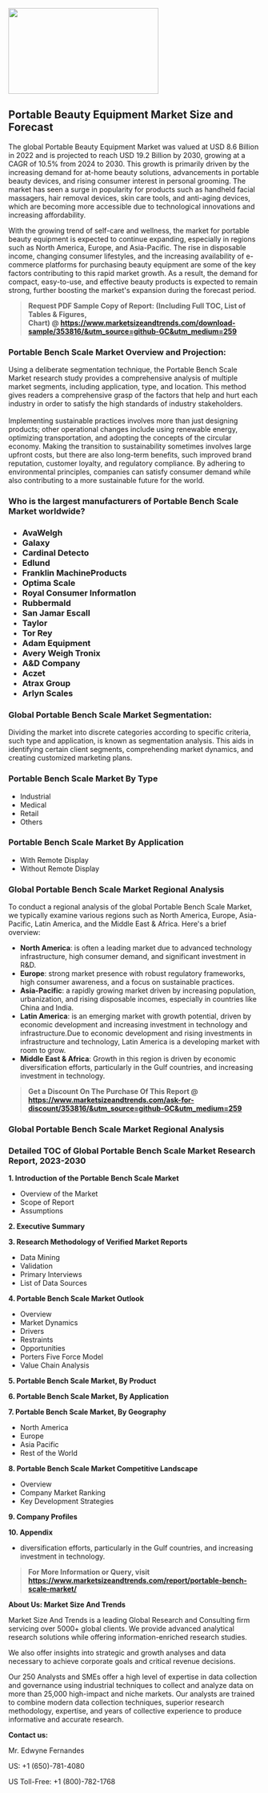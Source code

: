 <p><img class="alignnone size-medium wp-image-20088" src="https://ffe5etoiles.com/wp-content/uploads/2024/12/MST1-300x171.png" alt="" width="300" height="171" /></p><h2>Portable Beauty Equipment Market Size and Forecast</h2><p>The global Portable Beauty Equipment Market was valued at USD 8.6 Billion in 2022 and is projected to reach USD 19.2 Billion by 2030, growing at a CAGR of 10.5% from 2024 to 2030. This growth is primarily driven by the increasing demand for at-home beauty solutions, advancements in portable beauty devices, and rising consumer interest in personal grooming. The market has seen a surge in popularity for products such as handheld facial massagers, hair removal devices, skin care tools, and anti-aging devices, which are becoming more accessible due to technological innovations and increasing affordability.</p><p>With the growing trend of self-care and wellness, the market for portable beauty equipment is expected to continue expanding, especially in regions such as North America, Europe, and Asia-Pacific. The rise in disposable income, changing consumer lifestyles, and the increasing availability of e-commerce platforms for purchasing beauty equipment are some of the key factors contributing to this rapid market growth. As a result, the demand for compact, easy-to-use, and effective beauty products is expected to remain strong, further boosting the market's expansion during the forecast period.</p></p><blockquote id="" class=""><strong>Request PDF Sample Copy of Report: (Including Full TOC, List of Tables &amp; Figures, Chart)&nbsp;@&nbsp;<strong><a href="https://www.marketsizeandtrends.com/download-sample/353816/&utm_source=github-GC&utm_medium=259" target="_blank">https://www.marketsizeandtrends.com/download-sample/353816/&utm_source=github-GC&utm_medium=259</a></strong></strong></blockquote><h3 id="" class="">Portable Bench Scale Market&nbsp;Overview and Projection:</h3><p id="" class="">Using a deliberate segmentation technique, the Portable Bench Scale Market research study provides a comprehensive analysis of multiple market segments, including application, type, and location. This method gives readers a comprehensive grasp of the factors that help and hurt each industry in order to satisfy the high standards of industry stakeholders. <br /> <br />Implementing sustainable practices involves more than just designing products; other operational changes include using renewable energy, optimizing transportation, and adopting the concepts of the circular economy. Making the transition to sustainability sometimes involves large upfront costs, but there are also long-term benefits, such improved brand reputation, customer loyalty, and regulatory compliance. By adhering to environmental principles, companies can satisfy consumer demand while also contributing to a more sustainable future for the world.</p><h3 id="" class="">Who is the largest manufacturers of&nbsp;Portable Bench Scale Market worldwide?</h3><h3 class=""><p><ul><li>AvaWelgh </li><li> Galaxy </li><li> Cardinal Detecto </li><li> Edlund </li><li> Franklin MachineProducts </li><li> Optima Scale </li><li> Royal Consumer Informatlon </li><li> Rubbermald </li><li> San Jamar Escall </li><li> Taylor </li><li> Tor Rey </li><li> Adam Equipment </li><li> Avery Weigh Tronix </li><li> A&D Company </li><li> Aczet </li><li> Atrax Group </li><li> Arlyn Scales</li></ul></p></h3><h3 id="" class="">Global&nbsp;Portable Bench Scale Market Segmentation:</h3><p id="" class="">Dividing the market into discrete categories according to specific criteria, such type and application, is known as segmentation analysis. This aids in identifying certain client segments, comprehending market dynamics, and creating customized marketing plans.</p><h3 id="" class="">Portable Bench Scale Market&nbsp;By Type</h3><p><p><ul><li>Industrial</li><li> Medical</li><li> Retail</li><li> Others</p></li></ul></p></p><h3 id="" class="">Portable Bench Scale Market&nbsp;By Application</h3><p class=""><p><ul><li>With Remote Display</li><li> Without Remote Display</li></ul></p></p><h3 id="" class="">Global Portable Bench Scale Market Regional Analysis</h3><p id="" class="">To conduct a regional analysis of the global Portable Bench Scale Market, we typically examine various regions such as North America, Europe, Asia-Pacific, Latin America, and the Middle East &amp; Africa. Here's a brief overview:</p><ul><li><strong>North America</strong>: is often a leading market due to advanced technology infrastructure, high consumer demand, and significant investment in R&amp;D.</li><li><strong>Europe</strong>: strong market presence with robust regulatory frameworks, high consumer awareness, and a focus on sustainable practices.</li><li><strong>Asia-Pacific</strong>: a rapidly growing market driven by increasing population, urbanization, and rising disposable incomes, especially in countries like China and India.</li><li><strong>Latin America</strong>: is an emerging market with growth potential, driven by economic development and increasing investment in technology and infrastructure.Due to economic development and rising investments in infrastructure and technology, Latin America is a developing market with room to grow.</li><li><strong>Middle East &amp; Africa</strong>: Growth in this region is driven by economic diversification efforts, particularly in the Gulf countries, and increasing investment in technology.</li></ul><blockquote id="" class=""><strong>Get a Discount On The Purchase Of This Report @ <strong><a href="https://www.marketsizeandtrends.com/ask-for-discount/353816/&utm_source=github-GC&utm_medium=259" target="_blank">https://www.marketsizeandtrends.com/ask-for-discount/353816/&utm_source=github-GC&utm_medium=259</a></strong></strong></blockquote><h3 id="" class="">Global Portable Bench Scale Market Regional Analysis</h3><h3 id="" class="">Detailed TOC of Global Portable Bench Scale Market Research Report, 2023-2030</h3><p id="" class=""><strong>1. Introduction of the Portable Bench Scale Market</strong></p><ul><li>Overview of the Market</li><li>Scope of Report</li><li>Assumptions</li></ul><p id="" class=""><strong>2. Executive Summary</strong></p><p id="" class=""><strong>3. Research Methodology of Verified Market Reports</strong></p><ul><li>Data Mining</li><li>Validation</li><li>Primary Interviews</li><li>List of Data Sources</li></ul><p id="" class=""><strong>4. Portable Bench Scale Market Outlook</strong></p><ul><li>Overview</li><li>Market Dynamics</li><li>Drivers</li><li>Restraints</li><li>Opportunities</li><li>Porters Five Force Model</li><li>Value Chain Analysis</li></ul><p id="" class=""><strong>5. Portable Bench Scale Market, By Product</strong></p><p id="" class=""><strong>6. Portable Bench Scale Market, By Application</strong></p><p id="" class=""><strong>7. Portable Bench Scale Market, By Geography</strong></p><ul><li>North America</li><li>Europe</li><li>Asia Pacific</li><li>Rest of the World</li></ul><p id="" class=""><strong>8. Portable Bench Scale Market Competitive Landscape</strong></p><ul><li>Overview</li><li>Company Market Ranking</li><li>Key Development Strategies</li></ul><p id="" class=""><strong>9. Company Profiles</strong></p><p id="" class=""><strong>10. Appendix</strong></p><ul><li>diversification efforts, particularly in the Gulf countries, and increasing investment in technology.</li></ul><blockquote id="" class=""><strong>For More Information or Query, visit <strong><strong><a href="https://www.marketsizeandtrends.com/report/portable-bench-scale-market/" target="_blank">https://www.marketsizeandtrends.com/report/portable-bench-scale-market/</a></strong></strong></strong></blockquote><p id="" class=""><strong>About Us: Market Size And Trends</strong></p><p id="" class="">Market Size And Trends is a leading Global Research and Consulting firm servicing over 5000+ global clients. We provide advanced analytical research solutions while offering information-enriched research studies.</p><p id="" class="">We also offer insights into strategic and growth analyses and data necessary to achieve corporate goals and critical revenue decisions.</p><p id="" class="">Our 250 Analysts and SMEs offer a high level of expertise in data collection and governance using industrial techniques to collect and analyze data on more than 25,000 high-impact and niche markets. Our analysts are trained to combine modern data collection techniques, superior research methodology, expertise, and years of collective experience to produce informative and accurate research.</p><p id="" class=""><strong>Contact us:</strong></p><p id="" class="">Mr. Edwyne Fernandes</p><p id="" class="">US: +1 (650)-781-4080</p><p id="" class="">US Toll-Free: +1 (800)-782-1768</p>
